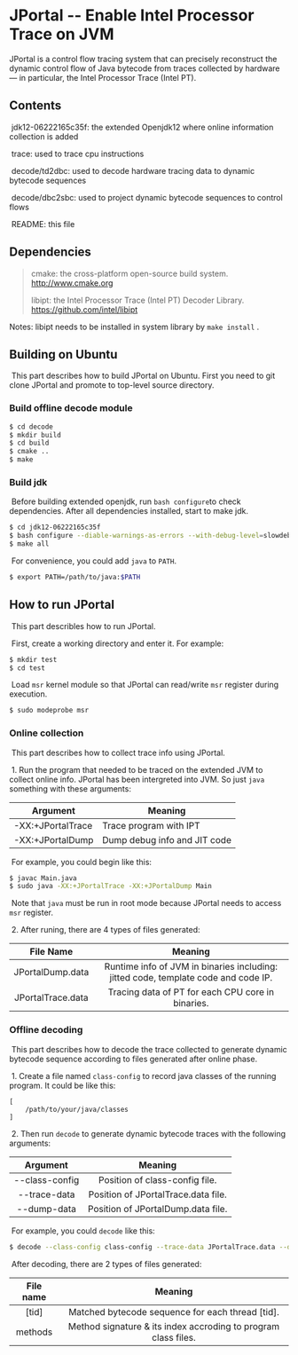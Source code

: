 # JPortal -- Enable Intel Processor Trace on JVM

​JPortal is a control flow tracing system that can precisely reconstruct the dynamic control flow of Java bytecode from traces collected by hardware — in particular, the Intel Processor Trace (Intel PT). 

## Contents

​	jdk12-06222165c35f:           the extended Openjdk12 where online information collection is added

​	trace:                                       used to trace cpu instructions

​    decode/td2dbc:                      used to decode hardware tracing data to dynamic bytecode sequences

​    decode/dbc2sbc:                   used to project dynamic bytecode sequences to control flows

​	README:                                 this file

## Dependencies

> cmake: the cross-platform open-source build system.            http://www.cmake.org
>
> libipt:    the Intel Processor Trace (Intel PT) Decoder Library. https://github.com/intel/libipt

Notes: libipt needs to be installed in system library by `make install` .

## Building on Ubuntu

​	This part describes how to build JPortal on Ubuntu. First you need to git clone JPortal and promote to top-level source directory.

### Build offline decode module

```bash
$ cd decode
$ mkdir build
$ cd build
$ cmake ..
$ make
```

### Build jdk

​	Before building extended openjdk, run `bash configure`to check dependencies. After all dependencies installed, start to make jdk.

```bash
$ cd jdk12-06222165c35f
$ bash configure --diable-warnings-as-errors --with-debug-level=slowdebug
$ make all
```

​	For convenience, you could add ` java ` to `PATH`.

```bash
$ export PATH=/path/to/java:$PATH
```

## How to run JPortal

​	This part describles how to run JPortal.

​	First, create a working directory and enter it. For example:

```bash
$ mkdir test
$ cd test
```

​	Load `msr` kernel module so that JPortal can read/write `msr` register during execution.

```bash
$ sudo modeprobe msr
```

### Online collection

​	This part describes how to collect trace info using JPortal.

​	1. Run the program that needed to be traced on the extended JVM to collect online info. JPortal has been intergreted into JVM. So just `java` something with these arguments:

| Argument          | Meaning                       |
| ----------------- | ----------------------------- |
| -XX:+JPortalTrace | Trace program with IPT        |
| -XX:+JPortalDump  | Dump debug info and JIT code |

​	For example, you could begin like this:

```bash
$ javac Main.java
$ sudo java -XX:+JPortalTrace -XX:+JPortalDump Main
```

​	Note that `java` must be run in root mode because JPortal needs to access `msr` register.

​	2. After runing, there are 4 types of files generated:

|      File Name      |                           Meaning                            |
| :-----------------: | :----------------------------------------------------------: |
|  JPortalDump.data   | Runtime info of JVM in binaries including:<br/>jitted code, template code and code IP. |
|  JPortalTrace.data  |      Tracing data of PT for each CPU core in binaries.       |

### Offline decoding

​	This part describes how to decode the trace collected to generate dynamic bytecode sequence according to files generated after online phase.

​	1. Create a file named `class-config` to record java classes of the running program. It could be like this:

```
[
	/path/to/your/java/classes
]
```

​	2. Then run `decode` to generate dynamic bytecode traces with the following arguments:

|    Argument    |             Meaning                 |
| :------------: | :-----------------------------:     |
| --class-config | Position of class-config file.      |
|  --trace-data  | Position of JPortalTrace.data file. |
|  --dump-data   | Position of JPortalDump.data file.  |

​	For example, you could `decode`  like this:

```bash
$ decode --class-config class-config --trace-data JPortalTrace.data --dump-data JPortalDump.data
```

​	After decoding, there are 2 types of files generated:

|    File name     |                           Meaning                            |
| :--------------: | :----------------------------------------------------------: |
|      [tid]       |         Matched bytecode sequence for each thread [tid].       |
|     methods      | Method signature & its index accroding to program class files. |
